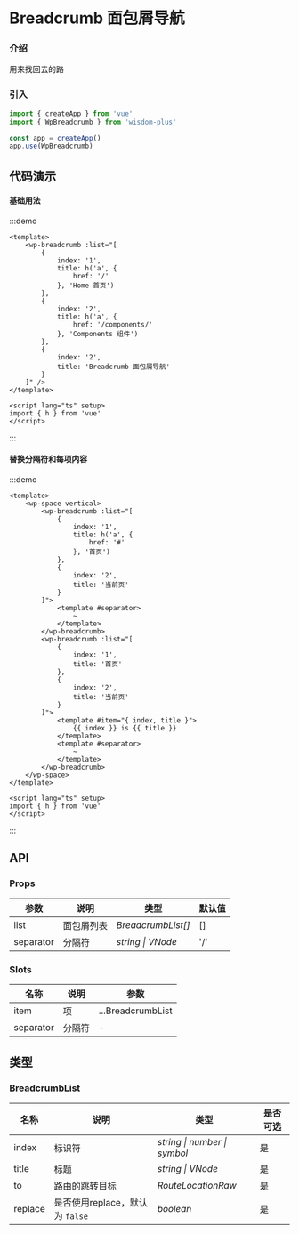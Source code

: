 <script lang="ts" setup>
import { HomeFilled } from '@vicons/antd'
</script>

# Breadcrumb 面包屑导航

### 介绍

用来找回去的路

### 引入

```js
import { createApp } from 'vue'
import { WpBreadcrumb } from 'wisdom-plus'

const app = createApp()
app.use(WpBreadcrumb)
```

## 代码演示

#### 基础用法

:::demo
```vue
<template>
    <wp-breadcrumb :list="[
        {
            index: '1',
            title: h('a', {
                href: '/'
            }, 'Home 首页')
        },
        {
            index: '2',
            title: h('a', {
                href: '/components/'
            }, 'Components 组件')
        },
        {
            index: '2',
            title: 'Breadcrumb 面包屑导航'
        }
    ]" />
</template>

<script lang="ts" setup>
import { h } from 'vue'
</script>
```
:::

#### 替换分隔符和每项内容

:::demo
```vue
<template>
    <wp-space vertical>
        <wp-breadcrumb :list="[
            {
                index: '1',
                title: h('a', {
                    href: '#'
                }, '首页')
            },
            {
                index: '2',
                title: '当前页'
            }
        ]">
            <template #separator>
                ~
            </template>
        </wp-breadcrumb>
        <wp-breadcrumb :list="[
            {
                index: '1',
                title: '首页'
            },
            {
                index: '2',
                title: '当前页'
            }
        ]">
            <template #item="{ index, title }">
                {{ index }} is {{ title }}
            </template>
            <template #separator>
                ~
            </template>
        </wp-breadcrumb>
    </wp-space>
</template>

<script lang="ts" setup>
import { h } from 'vue'
</script>
```
:::

## API

### Props

| 参数      | 说明           | 类型                                                                | 默认值 |
| --------- | -------------- | ------------------------------------------------------------------- | ------ |
| list   | 面包屑列表       | _BreadcrumbList[]_          | []     |
| separator     | 分隔符   | _string \| VNode_           | '/'      |

### Slots

| 名称    | 说明     | 参数 |
| ------- | -------- | --- |
| item | 项 | ...BreadcrumbList |
| separator | 分隔符 | - |

## 类型

### BreadcrumbList

| 名称 | 说明 | 类型 | 是否可选 |
| --- | --- | --- | --- |
| index | 标识符 | _string \| number \| symbol_ | 是 |
| title | 标题 | _string \| VNode_ | 是 |
| to | 路由的跳转目标 | _RouteLocationRaw_ | 是 |
| replace | 是否使用replace，默认为 `false` | _boolean_ | 是 |